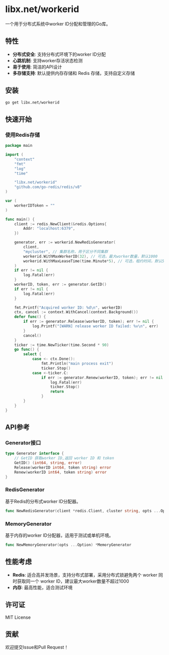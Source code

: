 # libx.net/workerid

一个用于分布式系统中worker ID分配和管理的Go库。

## 特性

- **分布式安全**: 支持分布式环境下的worker ID分配
- **心跳机制**: 支持worker存活状态检测
- **易于使用**: 简洁的API设计
- **多存储支持**: 默认提供内存存储和 Redis 存储，支持自定义存储

## 安装

```bash
go get libx.net/workerid
```

## 快速开始

### 使用Redis存储

```go
package main

import (
	"context"
	"fmt"
	"log"
	"time"

	"libx.net/workerid"
	"github.com/go-redis/redis/v8"
)

var (
    workerIDToken = ""
)

func main() {
	client := redis.NewClient(&redis.Options{
		Addr: "localhost:6379",
	})

    generator, err := workerid.NewRedisGenerator(
        client,
        "mycluster", // 集群名称，用于区分不同集群
        workerid.WithMaxWorkerID(32), // 可选，最大worker数量，默认1000
        workerid.WithMaxLeaseTime(time.Minute*5), // 可选，租约时间，默认5分钟
    )
    if err != nil {
        log.Fatal(err)
    }
	workerID, token, err := generator.GetID()
	if err != nil {
		log.Fatal(err)
	}

	fmt.Printf("Acquired worker ID: %d\n", workerID)
    ctx, cancel := context.WithCancel(context.Background())
    defer func() {
        if err := generator.Release(workerID, token); err != nil {
            log.Printf("[WARN] release worker ID failed: %v\n", err)
        }
        cancel()
    }
	ticker := time.NewTicker(time.Second * 90)
    go func() {
        select {
            case <- ctx.Done():
                fmt.Println("main process exit")
                ticker.Stop()
            case <-ticker.C:
                if err := generator.Renew(workerID, token); err != nil {
                    log.Fatal(err)
                    ticker.Stop()
                    return
                }
        }
    }
}
```

## API参考

### Generator接口

```go
type Generator interface {
    // GetID 获取worker ID,返回 worker ID 和 token
	GetID() (int64, string, error)
	Release(workerID int64, token string) error
    Renew(workerID int64, token string) error
}
```

### RedisGenerator

基于Redis的分布式worker ID分配器。

```go
func NewRedisGenerator(client *redis.Client, cluster string, opts ...Option) *RedisGenerator
```

### MemoryGenerator

基于内存的worker ID分配器，适用于测试或单机环境。

```go
func NewMemoryGenerator(opts ...Option) *MemoryGenerator
```

## 性能考虑

- **Redis**: 适合高并发场景，支持分布式部署，采用分布式锁避免两个 worker 同时获取同一个 worker ID，建议最大worker数量不超过1000
- **内存**: 最高性能，适合测试环境

## 许可证

MIT License

## 贡献

欢迎提交Issue和Pull Request！